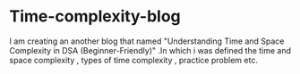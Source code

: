 # Time-complexity-blog
I am creating an another blog that named "Understanding Time and Space Complexity in DSA (Beginner-Friendly)" .In which i was defined the time and space complexity , types of time complexity , practice problem etc.
